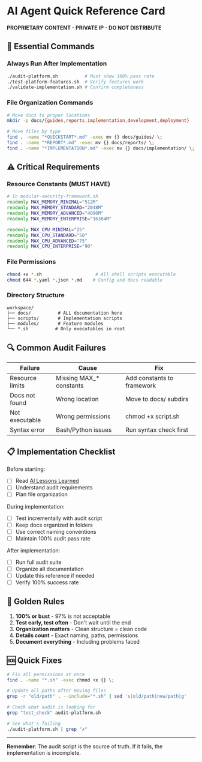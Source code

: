 # AI Agent Quick Reference Card

**PROPRIETARY CONTENT - PRIVATE IP - DO NOT DISTRIBUTE**

## 🚀 Essential Commands

### Always Run After Implementation
```bash
./audit-platform.sh          # Must show 100% pass rate
./test-platform-features.sh  # Verify features work
./validate-implementation.sh # Confirm completeness
```

### File Organization Commands
```bash
# Move docs to proper locations
mkdir -p docs/{guides,reports,implementation,development,deployment}

# Move files by type
find . -name "*QUICKSTART*.md" -exec mv {} docs/guides/ \;
find . -name "*REPORT*.md" -exec mv {} docs/reports/ \;
find . -name "*IMPLEMENTATION*.md" -exec mv {} docs/implementation/ \;
```

## ⚠️ Critical Requirements

### Resource Constants (MUST HAVE)
```bash
# In modular-security-framework.sh
readonly MAX_MEMORY_MINIMAL="512M"
readonly MAX_MEMORY_STANDARD="2048M"
readonly MAX_MEMORY_ADVANCED="4096M"
readonly MAX_MEMORY_ENTERPRISE="16384M"

readonly MAX_CPU_MINIMAL="25"
readonly MAX_CPU_STANDARD="50"
readonly MAX_CPU_ADVANCED="75"
readonly MAX_CPU_ENTERPRISE="90"
```

### File Permissions
```bash
chmod +x *.sh                    # All shell scripts executable
chmod 644 *.yaml *.json *.md    # Config and docs readable
```

### Directory Structure
```
workspace/
├── docs/          # ALL documentation here
├── scripts/       # Implementation scripts
├── modules/       # Feature modules
└── *.sh          # Only executables in root
```

## 🔍 Common Audit Failures

| Failure | Cause | Fix |
|---------|-------|-----|
| Resource limits | Missing MAX_* constants | Add constants to framework |
| Docs not found | Wrong location | Move to docs/ subdirs |
| Not executable | Wrong permissions | chmod +x script.sh |
| Syntax error | Bash/Python issues | Run syntax check first |

## 📋 Implementation Checklist

Before starting:
- [ ] Read [AI Lessons Learned](AI-LESSONS-LEARNED.md)
- [ ] Understand audit requirements
- [ ] Plan file organization

During implementation:
- [ ] Test incrementally with audit script
- [ ] Keep docs organized in folders
- [ ] Use correct naming conventions
- [ ] Maintain 100% audit pass rate

After implementation:
- [ ] Run full audit suite
- [ ] Organize all documentation
- [ ] Update this reference if needed
- [ ] Verify 100% success rate

## 🎯 Golden Rules

1. **100% or bust** - 97% is not acceptable
2. **Test early, test often** - Don't wait until the end
3. **Organization matters** - Clean structure = clean code
4. **Details count** - Exact naming, paths, permissions
5. **Document everything** - Including problems faced

## 🆘 Quick Fixes

```bash
# Fix all permissions at once
find . -name "*.sh" -exec chmod +x {} \;

# Update all paths after moving files
grep -r "old/path" . --include="*.sh" | sed 's|old/path|new/path|g'

# Check what audit is looking for
grep "test_check" audit-platform.sh

# See what's failing
./audit-platform.sh | grep "✗"
```

---

**Remember**: The audit script is the source of truth. If it fails, the implementation is incomplete.